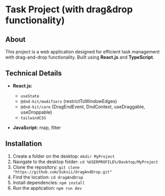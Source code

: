 # Task Project (with drag&drop functionality)

## About
This project is a web application designed for efficient task management with drag-and-drop functionality. Built using **React.js** and **TypeScript**.

## Technical Details
- **React.js:**
  - `useState`
  - `@dnd-kit/modifiers` (restrictToWindowEdges)
  - `@dnd-kit/core` (DragEndEvent, DndContext, useDraggable, useDroppable)
  - `tailwindCSS`
 
- **JavaScript:** map, filter

## Installation
1. Create a folder on the desktop: `mkdir MyProject`
2. Navigate to the desktop folder: `cd %USERPROFILE%/Desktop/MyProject`
3. Clone the repository: `git clone "https://github.com/Suksii/dragAndDrop.git"`
4. Find the location: `cd dragAndDrop`
5. Install dependencies: `npm install`
6. Run the application: `npm run dev`
